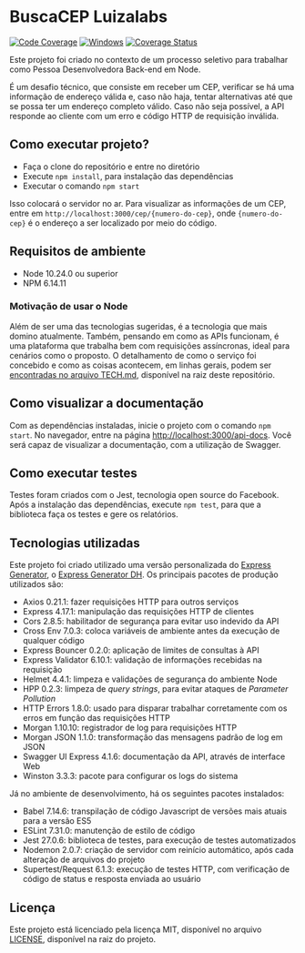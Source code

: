 # BuscaCEP Luizalabs

[![Code Coverage](https://github.com/carvalholeo/viacep-luizalabs/actions/workflows/coveralls.yml/badge.svg)](https://github.com/carvalholeo/viacep-luizalabs/actions/workflows/coveralls.yml)
[![Windows](https://github.com/carvalholeo/viacep-luizalabs/actions/workflows/test-windows.yml/badge.svg)](https://github.com/carvalholeo/viacep-luizalabs/actions/workflows/test-windows.yml)
[![Coverage Status](https://coveralls.io/repos/github/carvalholeo/viacep-luizalabs/badge.svg?branch=main)](https://coveralls.io/github/carvalholeo/viacep-luizalabs?branch=main)

Este projeto foi criado no contexto de um processo seletivo para trabalhar como Pessoa Desenvolvedora Back-end em Node.

É um desafio técnico, que consiste em receber um CEP, verificar se há uma informação de endereço válida e, caso não haja, tentar alternativas até que se possa ter um endereço completo válido. Caso não seja possível, a API responde ao cliente com um erro e código HTTP de requisição inválida.

## Como executar projeto?

- Faça o clone do repositório e entre no diretório
- Execute `npm install`, para instalação das dependências
- Executar o comando `npm start`

Isso colocará o servidor no ar. Para visualizar as informações de um CEP, entre em `http://localhost:3000/cep/{numero-do-cep}`, onde `{numero-do-cep}` é o endereço a ser localizado por meio do código.

## Requisitos de ambiente

- Node 10.24.0 ou superior
- NPM 6.14.11

### Motivação de usar o Node

Além de ser uma das tecnologias sugeridas, é a tecnologia que mais domino atualmente. Também, pensando em como as APIs funcionam, é uma plataforma que trabalha bem com requisições assíncronas, ideal para cenários como o proposto. O detalhamento de como o serviço foi concebido e como as coisas acontecem, em linhas gerais, podem ser [encontradas no arquivo TECH.md](TECH.md), disponível na raiz deste repositório.

## Como visualizar a documentação

Com as dependências instaladas, inicie o projeto com o comando `npm start`. No navegador, entre na página [http://localhost:3000/api-docs](http://localhost:3000/api-docs). Você será capaz de visualizar a documentação, com a utilização de Swagger.

## Como executar testes

Testes foram criados com o Jest, tecnologia open source do Facebook. Após a instalação das dependências, execute `npm test`, para que a biblioteca faça os testes e gere os relatórios.

## Tecnologias utilizadas

Este projeto foi criado utilizado uma versão personalizada do [Express Generator](https://www.npmjs.com/package/express-generator), o [Express Generator DH](https://www.npmjs.com/package/express-generator-dh).
Os principais pacotes de produção utilizados são:

- Axios 0.21.1: fazer requisições HTTP para outros serviços
- Express 4.17.1: manipulação das requisições HTTP de clientes
- Cors 2.8.5: habilitador de segurança para evitar uso indevido da API
- Cross Env 7.0.3: coloca variáveis de ambiente antes da execução de qualquer código
- Express Bouncer 0.2.0: aplicação de limites de consultas à API
- Express Validator 6.10.1: validação de informações recebidas na requisição
- Helmet 4.4.1: limpeza e validações de segurança do ambiente Node
- HPP 0.2.3: limpeza de _query strings_, para evitar ataques de _Parameter Pollution_
- HTTP Errors 1.8.0: usado para disparar trabalhar corretamente com os erros em função das requisições HTTP
- Morgan 1.10.10: registrador de log para requisições HTTP
- Morgan JSON 1.1.0: transformação das mensagens padrão de log em JSON
- Swagger UI Express 4.1.6: documentação da API, através de interface Web
- Winston 3.3.3: pacote para configurar os logs do sistema

Já no ambiente de desenvolvimento, há os seguintes pacotes instalados:

- Babel 7.14.6: transpilação de código Javascript de versões mais atuais para a versão ES5
- ESLint 7.31.0: manutenção de estilo de código
- Jest 27.0.6: biblioteca de testes, para execução de testes automatizados
- Nodemon 2.0.7: criação de servidor com reinício automático, após cada alteração de arquivos do projeto
- Supertest/Request 6.1.3: execução de testes HTTP, com verificação de código de status e resposta enviada ao usuário

## Licença

Este projeto está licenciado pela licença MIT, disponível no arquivo [LICENSE](LICENSE), disponível na raiz do projeto.
